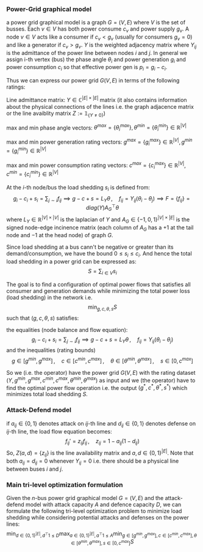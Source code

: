 ### Power-Grid graphical model
a power grid graphical model is a graph $G = (V, E)$ where $V$ is the set of busses. Each $v\in V$ has both power consume $c_v$ and power supply $g_v$. A node $v\in V$ acts like a consumer if $c_v < g_v$ (usually for consumers $g_v=0$) and like a generator if $c_v > g_v$. $Y$ is the weighted adjacency matrix where $Y_{ij}$ is the admittance of the power line between nodes $i$ and $j$. In general we assign i-th vertex (bus) the phase angle $\theta_i$ and power generation $g_i$ and power consumption $c_i$ so that effective power gen is $p_i = g_i - c_i$. 

Thus we can express our power grid $G(V, E)$ in terms of the following ratings:

Line admittance matrix: $Y \in \mathbb{C}^{|E|\times |E|}$ matrix (it also contains information about the physical connections of the lines i.e. the graph adjacence matrix or the line avaiblity matrix $Z := \mathbb{1}_{\{Y\neq 0\}}$)

max and min phase angle vectors: $\theta^{max} = \{\theta_i^{max}\}, \theta^{min} = \{\theta_i^{min}\} \in \mathbb{R}^{|V|}$

max and min power generation rating vectors: $g^{max}=\{g_i^{max}\} \in \mathbb{R}^{|V|}, g^{min}=\{g_i^{min}\} \in \mathbb{R}^{|V|}$

max and min power consumption rating vectors: $c^{max}=\{c_i^{max}\} \in \mathbb{R}^{|V|}, c^{min}=\{c_i^{min}\} \in \mathbb{R}^{|V|}$ 

At the $i$-th node/bus the load shedding $s_i$ is defined from:
$$
g_i - c_i + s_i = \sum_{j\sim i} f_{ij} \implies g-c+s = L_Y\theta\,,\quad f_{ij} = Y_{ij} \left( \theta_i - \theta_j \right) \implies F = \{f_{ij}\} = diag(Y) A_G^\top \theta
$$
where $L_Y \in \mathbb{R}^{|V|\times |V|}$ is the laplacian of $Y$ and $A_G \in \{-1,0,1\}^{|V|\times |E|}$ is the signed node-edge incinence matrix (each column of $A_G$ has a +$1$ at the tail node and $−1$ at the head node) of graph $G$.

Since load shedding at a bus cann't be negative or greater than its demand/consumption, we have the bound $0 \leq s_i \leq c_i$. And hence the total load shedding in a power grid can be expressed as:
$$
S = \sum_{i \in V} s_i
$$

The goal is to find a configuration of optimal power flows that satisfies all consumer and generation demands while minimizing the total power loss (load shedding) in the network i.e.
$$
\min_{g, c, \theta, s} S
$$
such that $(g, c, \theta, s)$ satisfies:

the equalities (node balance and flow equation):
$$
g_i - c_i + s_i = \sum_{j\sim i} f_{ij} \implies g-c+s = L_Y\theta\,,\quad 
f_{ij} = Y_{ij}(\theta_i - \theta_j)
$$
and the inequalities (rating bounds)
$$
g \in [g^{min}, g^{max}]\,,\quad c \in [c^{min}, c^{max}]\,,\quad \theta \in [\theta^{min}, \theta^{max}]\,,\quad s \in [0, c^{max}]
$$

So we (i.e. the operator) have the power grid $G(V,E)$ with the rating dataset $(Y, g^{min}, g^{max}, c^{min}, c^{max}, \theta^{min}, \theta^{max})$ as input and we (the operator) have to find the optimal power flow operation i.e. the output $(g^*, c^*, \theta^*, s^*)$ which minimizes total load shedding $S$.

### Attack-Defend model
if $a_{ij} \in \{0, 1\}$ denotes attack on $ij$-th line and $d_{ij} \in \{0, 1\}$ denotes defense on $ij$-th line, the load flow equation becomes:
$$
f_{ij}' = z_{ij}f_{ij}\,,\quad z_{ij} = 1 - a_{ij}(1-d_{ij})
$$
So, $Z(a, d) = \{z_{ij}\}$ is the line availability matrix and $a, d \in \{0,1\}^{|E|}$. Note that both $a_{ij} = d_{ij} = 0$ whenever $Y_{ij} = 0$ i.e. there should be a physical line between buses $i$ and $j$.


### Main tri-level optimization formulation
Given the $n$-bus power grid graphical model $G=(V, E)$ and the attack-defend model with attack capacity $A$ and defence capacity $D$, we can formulate the following tri-level optimization problem to minimize load shedding while considering potential attacks and defenses on the power lines:
$$
\min_{d\in \{0,1\}^{|E|}, d^\top 1 \leq D} \max_{a\in \{0,1\}^{|E|}, a^\top 1 \leq A} \min_{g \in [g^{min}, g^{max}], c \in [c^{min}, c^{max}], \theta \in [\theta^{min}, \theta^{max}], s \in [0, c^{max}]} S
$$

